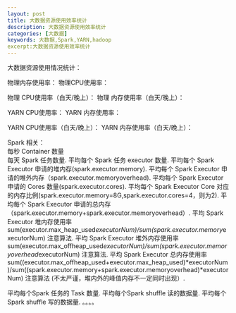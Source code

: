 ```yaml
---
layout: post
title: 大数据资源使用效率统计
description: 大数据资源使用效率统计
categories: [大数据]
keywords: 大数据,Spark,YARN,hadoop
excerpt:大数据资源使用效率统计
---
```



大数据资源使用情况统计：

物理内存使用率：
物理CPU使用率：

物理 CPU使用率（白天/晚上）：
物理 内存使用率（白天/晚上）：

YARN CPU使用率：
YARN 内存使用率：

YARN CPU使用率（白天/晚上）：
YARN 内存使用率（白天/晚上）：

Spark 相关：  
每秒 Container 数量  
每天 Spark 任务数量. 
平均每个 Spark 任务 executor 数量. 
平均每个 Spark Executor 申请的堆内存(spark.executor.memory). 
平均每个 Spark Executor 申请的堆外内存（spark.executor.memoryoverhead). 
平均每个 Spark Executor 申请的 Cores 数量(spark.executor.cores). 
平均每个 Spark Executor Core 对应的内存比例(spark.executor.memory=8G,spark.executor.cores=4，则为2). 
平均每个 Spark Executor 申请的总内存（spark.executor.memory+spark.executor.memoryoverhead）. 
平均 Spark Executor 堆内存使用率 sum(executor.max_heap_used*executorNum)/sum(spark.executor.memory*executorNum) 注意算法. 
平均 Spark Executor 堆外内存使用率 sum(executor.max_offheap_used*executorNum)/sum(spark.executor.memoryoverhead*executorNum) 注意算法. 
平均 Spark Executor 总内存使用率   sum((executor.max_offheap_used+executor.max_heap_used)*executorNum)/sum((spark.executor.memory+spark.executor.memoryoverhead)*executorNum) 注意算法
(不太严谨，堆内外的峰值内存不一定同时出现）. 
 
平均每个Spark 任务的 Task 数量. 
平均每个Spark shuffle 读的数据量. 
平均每个Spark shuffle 写的数据量. 
。。。。
